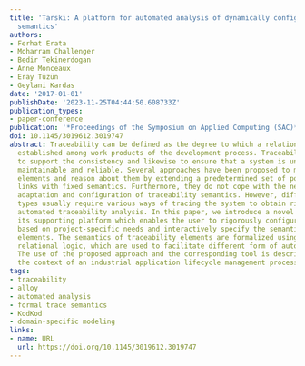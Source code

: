 ```yaml
---
title: 'Tarski: A platform for automated analysis of dynamically configurable traceability
  semantics'
authors:
- Ferhat Erata
- Moharram Challenger
- Bedir Tekinerdogan
- Anne Monceaux
- Eray Tüzün
- Geylani Kardas
date: '2017-01-01'
publishDate: '2023-11-25T04:44:50.608733Z'
publication_types:
- paper-conference
publication: '*Proceedings of the Symposium on Applied Computing (SAC)*'
doi: 10.1145/3019612.3019747
abstract: Traceability can be defined as the degree to which a relationship can be
  established among work products of the development process. Traceability is important
  to support the consistency and likewise to ensure that a system is understandable,
  maintainable and reliable. Several approaches have been proposed to model traceability
  elements and reason about them by extending a predetermined set of possible trace
  links with fixed semantics. Furthermore, they do not cope with the need for dynamic
  adaptation and configuration of traceability semantics. However, different project
  types usually require various ways of tracing the system to obtain richer and precise
  automated traceability analysis. In this paper, we introduce a novel approach with
  its supporting platform which enables the user to rigorously configure the system
  based on project-specific needs and interactively specify the semantics of traceability
  elements. The semantics of traceability elements are formalized using first-order
  relational logic, which are used to facilitate different form of automated analysis.
  The use of the proposed approach and the corresponding tool is described within
  the context of an industrial application lifecycle management process.
tags:
- traceability
- alloy
- automated analysis
- formal trace semantics
- KodKod
- domain-specific modeling
links:
- name: URL
  url: https://doi.org/10.1145/3019612.3019747
---
```

